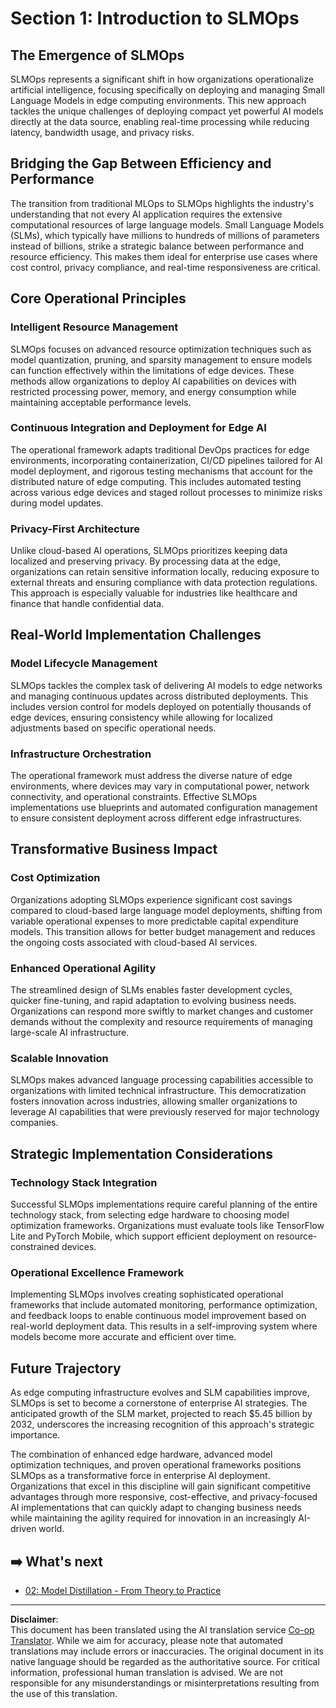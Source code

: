 <!--
CO_OP_TRANSLATOR_METADATA:
{
  "original_hash": "3d1708c413d3ea9ffcfb6f73ade3a07b",
  "translation_date": "2025-09-19T01:05:26+00:00",
  "source_file": "Module05/01.IntroduceSLMOps.md",
  "language_code": "en"
}
-->
# Section 1: Introduction to SLMOps

## The Emergence of SLMOps

SLMOps represents a significant shift in how organizations operationalize artificial intelligence, focusing specifically on deploying and managing Small Language Models in edge computing environments. This new approach tackles the unique challenges of deploying compact yet powerful AI models directly at the data source, enabling real-time processing while reducing latency, bandwidth usage, and privacy risks.

## Bridging the Gap Between Efficiency and Performance

The transition from traditional MLOps to SLMOps highlights the industry's understanding that not every AI application requires the extensive computational resources of large language models. Small Language Models (SLMs), which typically have millions to hundreds of millions of parameters instead of billions, strike a strategic balance between performance and resource efficiency. This makes them ideal for enterprise use cases where cost control, privacy compliance, and real-time responsiveness are critical.

## Core Operational Principles

### Intelligent Resource Management

SLMOps focuses on advanced resource optimization techniques such as model quantization, pruning, and sparsity management to ensure models can function effectively within the limitations of edge devices. These methods allow organizations to deploy AI capabilities on devices with restricted processing power, memory, and energy consumption while maintaining acceptable performance levels.

### Continuous Integration and Deployment for Edge AI

The operational framework adapts traditional DevOps practices for edge environments, incorporating containerization, CI/CD pipelines tailored for AI model deployment, and rigorous testing mechanisms that account for the distributed nature of edge computing. This includes automated testing across various edge devices and staged rollout processes to minimize risks during model updates.

### Privacy-First Architecture

Unlike cloud-based AI operations, SLMOps prioritizes keeping data localized and preserving privacy. By processing data at the edge, organizations can retain sensitive information locally, reducing exposure to external threats and ensuring compliance with data protection regulations. This approach is especially valuable for industries like healthcare and finance that handle confidential data.

## Real-World Implementation Challenges

### Model Lifecycle Management

SLMOps tackles the complex task of delivering AI models to edge networks and managing continuous updates across distributed deployments. This includes version control for models deployed on potentially thousands of edge devices, ensuring consistency while allowing for localized adjustments based on specific operational needs.

### Infrastructure Orchestration

The operational framework must address the diverse nature of edge environments, where devices may vary in computational power, network connectivity, and operational constraints. Effective SLMOps implementations use blueprints and automated configuration management to ensure consistent deployment across different edge infrastructures.

## Transformative Business Impact

### Cost Optimization

Organizations adopting SLMOps experience significant cost savings compared to cloud-based large language model deployments, shifting from variable operational expenses to more predictable capital expenditure models. This transition allows for better budget management and reduces the ongoing costs associated with cloud-based AI services.

### Enhanced Operational Agility

The streamlined design of SLMs enables faster development cycles, quicker fine-tuning, and rapid adaptation to evolving business needs. Organizations can respond more swiftly to market changes and customer demands without the complexity and resource requirements of managing large-scale AI infrastructure.

### Scalable Innovation

SLMOps makes advanced language processing capabilities accessible to organizations with limited technical infrastructure. This democratization fosters innovation across industries, allowing smaller organizations to leverage AI capabilities that were previously reserved for major technology companies.

## Strategic Implementation Considerations

### Technology Stack Integration

Successful SLMOps implementations require careful planning of the entire technology stack, from selecting edge hardware to choosing model optimization frameworks. Organizations must evaluate tools like TensorFlow Lite and PyTorch Mobile, which support efficient deployment on resource-constrained devices.

### Operational Excellence Framework

Implementing SLMOps involves creating sophisticated operational frameworks that include automated monitoring, performance optimization, and feedback loops to enable continuous model improvement based on real-world deployment data. This results in a self-improving system where models become more accurate and efficient over time.

## Future Trajectory

As edge computing infrastructure evolves and SLM capabilities improve, SLMOps is set to become a cornerstone of enterprise AI strategies. The anticipated growth of the SLM market, projected to reach $5.45 billion by 2032, underscores the increasing recognition of this approach's strategic importance.

The combination of enhanced edge hardware, advanced model optimization techniques, and proven operational frameworks positions SLMOps as a transformative force in enterprise AI deployment. Organizations that excel in this discipline will gain significant competitive advantages through more responsive, cost-effective, and privacy-focused AI implementations that can quickly adapt to changing business needs while maintaining the agility required for innovation in an increasingly AI-driven world.

## ➡️ What's next

- [02: Model Distillation - From Theory to Practice](./02.SLMOps-Distillation.md)

---

**Disclaimer**:  
This document has been translated using the AI translation service [Co-op Translator](https://github.com/Azure/co-op-translator). While we aim for accuracy, please note that automated translations may include errors or inaccuracies. The original document in its native language should be regarded as the authoritative source. For critical information, professional human translation is advised. We are not responsible for any misunderstandings or misinterpretations resulting from the use of this translation.